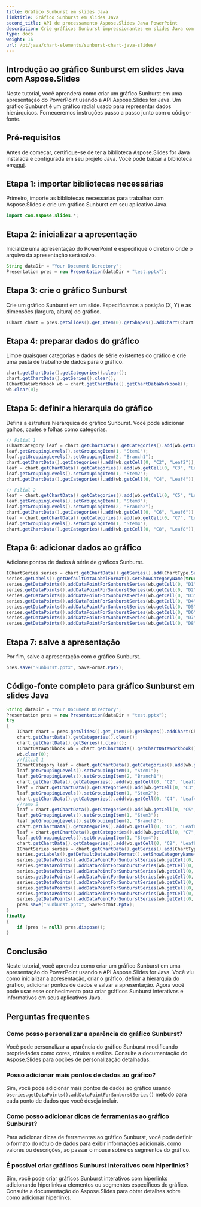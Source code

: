 ```yaml
---
title: Gráfico Sunburst em slides Java
linktitle: Gráfico Sunburst em slides Java
second_title: API de processamento Aspose.Slides Java PowerPoint
description: Crie gráficos Sunburst impressionantes em slides Java com Aspose.Slides. Aprenda passo a passo a criação de gráficos e manipulação de dados.
type: docs
weight: 16
url: /pt/java/chart-elements/sunburst-chart-java-slides/
---
```


## Introdução ao gráfico Sunburst em slides Java com Aspose.Slides

Neste tutorial, você aprenderá como criar um gráfico Sunburst em uma apresentação do PowerPoint usando a API Aspose.Slides for Java. Um gráfico Sunburst é um gráfico radial usado para representar dados hierárquicos. Forneceremos instruções passo a passo junto com o código-fonte.

## Pré-requisitos

 Antes de começar, certifique-se de ter a biblioteca Aspose.Slides for Java instalada e configurada em seu projeto Java. Você pode baixar a biblioteca em[aqui](https://releases.aspose.com/slides/java/).

## Etapa 1: importar bibliotecas necessárias

Primeiro, importe as bibliotecas necessárias para trabalhar com Aspose.Slides e crie um gráfico Sunburst em seu aplicativo Java.

```java
import com.aspose.slides.*;
```

## Etapa 2: inicializar a apresentação

Inicialize uma apresentação do PowerPoint e especifique o diretório onde o arquivo da apresentação será salvo.

```java
String dataDir = "Your Document Directory";
Presentation pres = new Presentation(dataDir + "test.pptx");
```

## Etapa 3: crie o gráfico Sunburst

Crie um gráfico Sunburst em um slide. Especificamos a posição (X, Y) e as dimensões (largura, altura) do gráfico.

```java
IChart chart = pres.getSlides().get_Item(0).getShapes().addChart(ChartType.Sunburst, 50, 50, 500, 400);
```

## Etapa 4: preparar dados do gráfico

Limpe quaisquer categorias e dados de série existentes do gráfico e crie uma pasta de trabalho de dados para o gráfico.

```java
chart.getChartData().getCategories().clear();
chart.getChartData().getSeries().clear();
IChartDataWorkbook wb = chart.getChartData().getChartDataWorkbook();
wb.clear(0);
```

## Etapa 5: definir a hierarquia do gráfico

Defina a estrutura hierárquica do gráfico Sunburst. Você pode adicionar galhos, caules e folhas como categorias.

```java
// Filial 1
IChartCategory leaf = chart.getChartData().getCategories().add(wb.getCell(0, "C1", "Leaf1"));
leaf.getGroupingLevels().setGroupingItem(1, "Stem1");
leaf.getGroupingLevels().setGroupingItem(2, "Branch1");
chart.getChartData().getCategories().add(wb.getCell(0, "C2", "Leaf2"));
leaf = chart.getChartData().getCategories().add(wb.getCell(0, "C3", "Leaf3"));
leaf.getGroupingLevels().setGroupingItem(1, "Stem2");
chart.getChartData().getCategories().add(wb.getCell(0, "C4", "Leaf4"));

// Filial 2
leaf = chart.getChartData().getCategories().add(wb.getCell(0, "C5", "Leaf5"));
leaf.getGroupingLevels().setGroupingItem(1, "Stem3");
leaf.getGroupingLevels().setGroupingItem(2, "Branch2");
chart.getChartData().getCategories().add(wb.getCell(0, "C6", "Leaf6"));
leaf = chart.getChartData().getCategories().add(wb.getCell(0, "C7", "Leaf7"));
leaf.getGroupingLevels().setGroupingItem(1, "Stem4");
chart.getChartData().getCategories().add(wb.getCell(0, "C8", "Leaf8"));
```

## Etapa 6: adicionar dados ao gráfico

Adicione pontos de dados à série de gráficos Sunburst.

```java
IChartSeries series = chart.getChartData().getSeries().add(ChartType.Sunburst);
series.getLabels().getDefaultDataLabelFormat().setShowCategoryName(true);
series.getDataPoints().addDataPointForSunburstSeries(wb.getCell(0, "D1", 4));
series.getDataPoints().addDataPointForSunburstSeries(wb.getCell(0, "D2", 5));
series.getDataPoints().addDataPointForSunburstSeries(wb.getCell(0, "D3", 3));
series.getDataPoints().addDataPointForSunburstSeries(wb.getCell(0, "D4", 6));
series.getDataPoints().addDataPointForSunburstSeries(wb.getCell(0, "D5", 9));
series.getDataPoints().addDataPointForSunburstSeries(wb.getCell(0, "D6", 9));
series.getDataPoints().addDataPointForSunburstSeries(wb.getCell(0, "D7", 4));
series.getDataPoints().addDataPointForSunburstSeries(wb.getCell(0, "D8", 3));
```

## Etapa 7: salve a apresentação

Por fim, salve a apresentação com o gráfico Sunburst.

```java
pres.save("Sunburst.pptx", SaveFormat.Pptx);
```

## Código-fonte completo para gráfico Sunburst em slides Java

```java
String dataDir = "Your Document Directory";
Presentation pres = new Presentation(dataDir + "test.pptx");
try
{
	IChart chart = pres.getSlides().get_Item(0).getShapes().addChart(ChartType.Sunburst, 50, 50, 500, 400);
	chart.getChartData().getCategories().clear();
	chart.getChartData().getSeries().clear();
	IChartDataWorkbook wb = chart.getChartData().getChartDataWorkbook();
	wb.clear(0);
	//filial 1
	IChartCategory leaf = chart.getChartData().getCategories().add(wb.getCell(0, "C1", "Leaf1"));
	leaf.getGroupingLevels().setGroupingItem(1, "Stem1");
	leaf.getGroupingLevels().setGroupingItem(2, "Branch1");
	chart.getChartData().getCategories().add(wb.getCell(0, "C2", "Leaf2"));
	leaf = chart.getChartData().getCategories().add(wb.getCell(0, "C3", "Leaf3"));
	leaf.getGroupingLevels().setGroupingItem(1, "Stem2");
	chart.getChartData().getCategories().add(wb.getCell(0, "C4", "Leaf4"));
	//ramo 2
	leaf = chart.getChartData().getCategories().add(wb.getCell(0, "C5", "Leaf5"));
	leaf.getGroupingLevels().setGroupingItem(1, "Stem3");
	leaf.getGroupingLevels().setGroupingItem(2, "Branch2");
	chart.getChartData().getCategories().add(wb.getCell(0, "C6", "Leaf6"));
	leaf = chart.getChartData().getCategories().add(wb.getCell(0, "C7", "Leaf7"));
	leaf.getGroupingLevels().setGroupingItem(1, "Stem4");
	chart.getChartData().getCategories().add(wb.getCell(0, "C8", "Leaf8"));
	IChartSeries series = chart.getChartData().getSeries().add(ChartType.Sunburst);
	series.getLabels().getDefaultDataLabelFormat().setShowCategoryName(true);
	series.getDataPoints().addDataPointForSunburstSeries(wb.getCell(0, "D1", 4));
	series.getDataPoints().addDataPointForSunburstSeries(wb.getCell(0, "D2", 5));
	series.getDataPoints().addDataPointForSunburstSeries(wb.getCell(0, "D3", 3));
	series.getDataPoints().addDataPointForSunburstSeries(wb.getCell(0, "D4", 6));
	series.getDataPoints().addDataPointForSunburstSeries(wb.getCell(0, "D5", 9));
	series.getDataPoints().addDataPointForSunburstSeries(wb.getCell(0, "D6", 9));
	series.getDataPoints().addDataPointForSunburstSeries(wb.getCell(0, "D7", 4));
	series.getDataPoints().addDataPointForSunburstSeries(wb.getCell(0, "D8", 3));
	pres.save("Sunburst.pptx", SaveFormat.Pptx);
}
finally
{
	if (pres != null) pres.dispose();
}
```

## Conclusão

Neste tutorial, você aprendeu como criar um gráfico Sunburst em uma apresentação do PowerPoint usando a API Aspose.Slides for Java. Você viu como inicializar a apresentação, criar o gráfico, definir a hierarquia do gráfico, adicionar pontos de dados e salvar a apresentação. Agora você pode usar esse conhecimento para criar gráficos Sunburst interativos e informativos em seus aplicativos Java.

## Perguntas frequentes

### Como posso personalizar a aparência do gráfico Sunburst?

Você pode personalizar a aparência do gráfico Sunburst modificando propriedades como cores, rótulos e estilos. Consulte a documentação do Aspose.Slides para opções de personalização detalhadas.

### Posso adicionar mais pontos de dados ao gráfico?

 Sim, você pode adicionar mais pontos de dados ao gráfico usando o`series.getDataPoints().addDataPointForSunburstSeries()` método para cada ponto de dados que você deseja incluir.

### Como posso adicionar dicas de ferramentas ao gráfico Sunburst?

Para adicionar dicas de ferramentas ao gráfico Sunburst, você pode definir o formato do rótulo de dados para exibir informações adicionais, como valores ou descrições, ao passar o mouse sobre os segmentos do gráfico.

### É possível criar gráficos Sunburst interativos com hiperlinks?

Sim, você pode criar gráficos Sunburst interativos com hiperlinks adicionando hiperlinks a elementos ou segmentos específicos do gráfico. Consulte a documentação do Aspose.Slides para obter detalhes sobre como adicionar hiperlinks.